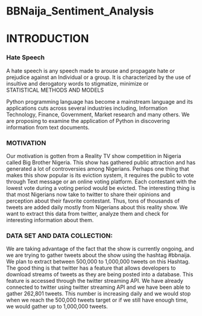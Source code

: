 # BBNaija_Sentiment_Analysis

# INTRODUCTION

### Hate Speech
A hate speech is any speech made to arouse and propagate hate or prejudice against an Individual or a group. It is characterized by the use of insultive and derogatory words to stigmatize, minimize or  
STATISTICAL METHODS AND MODELS


Python programming language has become a mainstream language and its applications cuts across several industries including, Information Technology, Finance, Government, Market research and many others. We are proposing to examine the application of Python in discovering information from text documents.

### MOTIVATION
Our motivation is gotten from a Reality TV show competition in Nigeria called Big Brother Nigeria. This show has gathered public attraction and has generated a lot of controversies among Nigerians. Perhaps one thing that makes this show popular is its eviction system, it requires the public to vote through Text message or an online voting platform. Each contestant with the lowest vote during a voting period would be evicted. The interesting thing is that most Nigerians now take to twitter to share their opinions and perception about their favorite contestant. Thus, tons of thousands of tweets are added daily mostly from Nigerians about this reality show. We want to extract this data from twitter, analyze them and check for interesting information about them.

### DATA SET AND DATA COLLECTION:
We are taking advantage of the fact that the show is currently ongoing, and we are trying to gather tweets about the show using the hashtag #bbnaija. We plan to extract between 500,000 to 1,000,000 tweets on this Hashtag. The good thing is that twitter has a feature that allows developers to download streams of tweets as they are being posted into a database. This feature is accessed through the twitter streaming API. We have already connected to twitter using twitter streaming API and we have been able to gather 262,801 tweets. This number is increasing daily and we would stop when we reach the 500,000 tweets target or if we still have enough time, we would gather up to 1,000,000 tweets.
